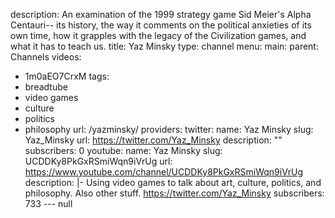 description: An examination of the 1999 strategy game Sid Meier's Alpha Centauri--
  its history, the way it comments on the political anxieties of its own time, how
  it grapples with the legacy of the Civilization games, and what it has to teach
  us.
title: Yaz Minsky
type: channel
menu:
  main:
    parent: Channels
videos:
- 1m0aEO7CrxM
tags:
- breadtube
- video games
- culture
- politics
- philosophy
url: /yazminsky/
providers:
  twitter:
    name: Yaz Minsky
    slug: Yaz_Minsky
    url: https://twitter.com/Yaz_Minsky
    description: ""
    subscribers: 0
  youtube:
    name: Yaz Minsky
    slug: UCDDKy8PkGxRSmiWqn9iVrUg
    url: https://www.youtube.com/channel/UCDDKy8PkGxRSmiWqn9iVrUg
    description: |-
      Using video games to talk about art, culture, politics, and philosophy. Also other stuff.
      https://twitter.com/Yaz_Minsky
    subscribers: 733
--- null
